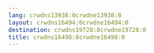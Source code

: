 ```yaml
---
lang: crwdns13938:0crwdne13938:0
layout: crwdns16494:0crwdne16494:0
destination: crwdns19728:0crwdne19728:0
title: crwdns16498:0crwdne16498:0
---
```


